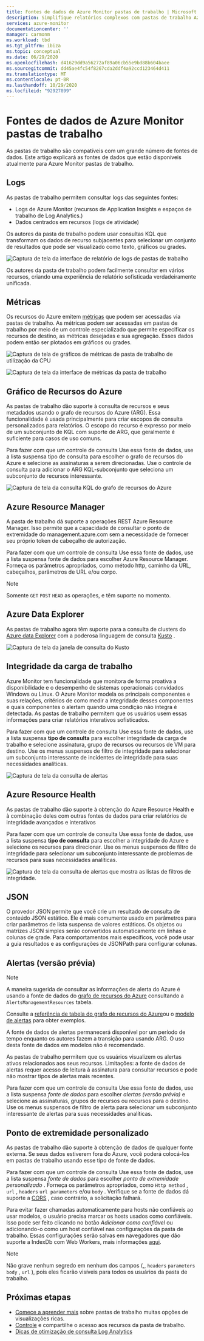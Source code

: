 ```yaml
---
title: Fontes de dados de Azure Monitor pastas de trabalho | Microsoft docs
description: Simplifique relatórios complexos com pastas de trabalho Azure Monitor parametrizadas predefinidas e personalizadas criadas com base em várias fontes de dados
services: azure-monitor
documentationcenter: ''
manager: carmonm
ms.workload: tbd
ms.tgt_pltfrm: ibiza
ms.topic: conceptual
ms.date: 06/29/2020
ms.openlocfilehash: d41629dd9a56272af89a06cb55e9bd88b604baee
ms.sourcegitcommit: dd45ae4fc54f8267cda2ddf4a92ccd123464d411
ms.translationtype: MT
ms.contentlocale: pt-BR
ms.lasthandoff: 10/29/2020
ms.locfileid: "92927899"
---
```

# <a name="azure-monitor-workbooks-data-sources"></a>Fontes de dados de Azure Monitor pastas de trabalho

As pastas de trabalho são compatíveis com um grande número de fontes de dados. Este artigo explicará as fontes de dados que estão disponíveis atualmente para Azure Monitor pastas de trabalho.

## <a name="logs"></a>Logs

As pastas de trabalho permitem consultar logs das seguintes fontes:

* Logs de Azure Monitor (recursos de Application Insights e espaços de trabalho de Log Analytics.)
* Dados centrados em recursos (logs de atividade)

Os autores da pasta de trabalho podem usar consultas KQL que transformam os dados de recurso subjacentes para selecionar um conjunto de resultados que pode ser visualizado como texto, gráficos ou grades.

![Captura de tela da interface de relatório de logs de pastas de trabalho](./media/workbooks-overview/logs.png)

Os autores da pasta de trabalho podem facilmente consultar em vários recursos, criando uma experiência de relatório sofisticada verdadeiramente unificada.

## <a name="metrics"></a>Métricas

Os recursos do Azure emitem [métricas](data-platform-metrics.md) que podem ser acessadas via pastas de trabalho. As métricas podem ser acessadas em pastas de trabalho por meio de um controle especializado que permite especificar os recursos de destino, as métricas desejadas e sua agregação. Esses dados podem então ser plotados em gráficos ou grades.

![Captura de tela de gráficos de métricas de pasta de trabalho de utilização da CPU](./media/workbooks-overview/metrics-graph.png)

![Captura de tela da interface de métricas da pasta de trabalho](./media/workbooks-overview/metrics.png)

## <a name="azure-resource-graph"></a>Gráfico de Recursos do Azure

As pastas de trabalho dão suporte à consulta de recursos e seus metadados usando o grafo de recursos do Azure (ARG). Essa funcionalidade é usada principalmente para criar escopos de consulta personalizados para relatórios. O escopo do recurso é expresso por meio de um subconjunto de KQL com suporte de ARG, que geralmente é suficiente para casos de uso comuns.

Para fazer com que um controle de consulta Use essa fonte de dados, use a lista suspensa tipo de consulta para escolher o grafo de recursos do Azure e selecione as assinaturas a serem direcionadas. Use o controle de consulta para adicionar o ARG KQL-subconjunto que seleciona um subconjunto de recursos interessante.

![Captura de tela da consulta KQL do grafo de recursos do Azure](./media/workbooks-overview/azure-resource-graph.png)

## <a name="azure-resource-manager"></a>Azure Resource Manager

A pasta de trabalho dá suporte a operações REST Azure Resource Manager. Isso permite que a capacidade de consultar o ponto de extremidade do management.azure.com sem a necessidade de fornecer seu próprio token de cabeçalho de autorização.

Para fazer com que um controle de consulta Use essa fonte de dados, use a lista suspensa fonte de dados para escolher Azure Resource Manager. Forneça os parâmetros apropriados, como método http, caminho da URL, cabeçalhos, parâmetros de URL e/ou corpo.

> [!NOTE]
> Somente `GET` `POST` `HEAD` as operações, e têm suporte no momento.

## <a name="azure-data-explorer"></a>Azure Data Explorer

As pastas de trabalho agora têm suporte para a consulta de clusters do [Azure data Explorer](/azure/data-explorer/) com a poderosa linguagem de consulta [Kusto](/azure/kusto/query/index) .   

![Captura de tela da janela de consulta do Kusto](./media/workbooks-overview/data-explorer.png)

## <a name="workload-health"></a>Integridade da carga de trabalho

Azure Monitor tem funcionalidade que monitora de forma proativa a disponibilidade e o desempenho de sistemas operacionais convidados Windows ou Linux. O Azure Monitor modela os principais componentes e suas relações, critérios de como medir a integridade desses componentes e quais componentes o alertam quando uma condição não íntegra é detectada. As pastas de trabalho permitem que os usuários usem essas informações para criar relatórios interativos sofisticados.

Para fazer com que um controle de consulta Use essa fonte de dados, use a lista suspensa **tipo de consulta** para escolher integridade da carga de trabalho e selecione assinatura, grupo de recursos ou recursos de VM para destino. Use os menus suspensos de filtro de integridade para selecionar um subconjunto interessante de incidentes de integridade para suas necessidades analíticas.

![Captura de tela da consulta de alertas](./media/workbooks-overview/workload-health.png)

## <a name="azure-resource-health"></a>Azure Resource Health

As pastas de trabalho dão suporte à obtenção do Azure Resource Health e à combinação deles com outras fontes de dados para criar relatórios de integridade avançados e interativos

Para fazer com que um controle de consulta Use essa fonte de dados, use a lista suspensa **tipo de consulta** para escolher a integridade do Azure e selecione os recursos para direcionar. Use os menus suspensos de filtro de integridade para selecionar um subconjunto interessante de problemas de recursos para suas necessidades analíticas.

![Captura de tela da consulta de alertas que mostra as listas de filtros de integridade.](./media/workbooks-overview/resource-health.png)

## <a name="json"></a>JSON

O provedor JSON permite que você crie um resultado de consulta de conteúdo JSON estático. Ele é mais comumente usado em parâmetros para criar parâmetros de lista suspensa de valores estáticos. Os objetos ou matrizes JSON simples serão convertidos automaticamente em linhas e colunas de grade.  Para comportamentos mais específicos, você pode usar a guia resultados e as configurações de JSONPath para configurar colunas.

## <a name="alerts-preview"></a>Alertas (versão prévia)

> [!NOTE]
> A maneira sugerida de consultar as informações de alerta do Azure é usando a fonte de dados do [grafo de recursos do Azure](#azure-resource-graph) consultando a `AlertsManagementResources` tabela.
>
> Consulte a [referência de tabela do grafo de recursos do Azure](../../governance/resource-graph/reference/supported-tables-resources.md)ou o [modelo de alertas](https://github.com/microsoft/Application-Insights-Workbooks/blob/master/Workbooks/Azure%20Resources/Alerts/Alerts.workbook) para obter exemplos.
>
> A fonte de dados de alertas permanecerá disponível por um período de tempo enquanto os autores fazem a transição para usando ARG. O uso desta fonte de dados em modelos não é recomendado. 

As pastas de trabalho permitem que os usuários visualizem os alertas ativos relacionados aos seus recursos. Limitações: a fonte de dados de alertas requer acesso de leitura à assinatura para consultar recursos e pode não mostrar tipos de alertas mais recentes. 

Para fazer com que um controle de consulta Use essa fonte de dados, use a lista suspensa _fonte de dados_ para escolher _alertas (versão prévia)_ e selecione as assinaturas, grupos de recursos ou recursos para o destino. Use os menus suspensos de filtro de alerta para selecionar um subconjunto interessante de alertas para suas necessidades analíticas.

## <a name="custom-endpoint"></a>Ponto de extremidade personalizado

As pastas de trabalho dão suporte à obtenção de dados de qualquer fonte externa. Se seus dados estiverem fora do Azure, você poderá colocá-los em pastas de trabalho usando esse tipo de fonte de dados.

Para fazer com que um controle de consulta Use essa fonte de dados, use a lista suspensa _fonte de dados_ para escolher _ponto de extremidade personalizado_ . Forneça os parâmetros apropriados, como `Http method` , `url` , `headers` `url parameters` e/ou `body` . Verifique se a fonte de dados dá suporte a [CORS](https://developer.mozilla.org/en-US/docs/Web/HTTP/CORS) , caso contrário, a solicitação falhará.

Para evitar fazer chamadas automaticamente para hosts não confiáveis ao usar modelos, o usuário precisa marcar os hosts usados como confiáveis. Isso pode ser feito clicando no botão _Adicionar como confiável_ ou adicionando-o como um host confiável nas configurações da pasta de trabalho. Essas configurações serão salvas em navegadores que dão suporte a IndexDb com Web Workers, mais informações [aqui](https://caniuse.com/#feat=indexeddb).

> [!NOTE]
> Não grave nenhum segredo em nenhum dos campos (,, `headers` `parameters` `body` , `url` ), pois eles ficarão visíveis para todos os usuários da pasta de trabalho.

## <a name="next-steps"></a>Próximas etapas

* [Comece a aprender mais](./workbooks-overview.md#visualizations) sobre pastas de trabalho muitas opções de visualizações ricas.
* [Controle](workbooks-access-control.md) e compartilhe o acesso aos recursos da pasta de trabalho.
* [Dicas de otimização de consulta Log Analytics](../log-query/query-optimization.md)
